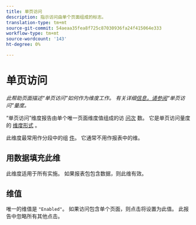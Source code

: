 ```yaml
---
title: 单页访问
description: 指示访问由单个页面组成的标志。
translation-type: tm+mt
source-git-commit: 54aeaa35fea8f725c87030936fa24f415064e333
workflow-type: tm+mt
source-wordcount: '143'
ht-degree: 0%

---
```



# 单页访问

*此帮助页面描述“单页访问”如何作为维度工作。 有关详细[信息，请参阅](../metrics/single-page-visits.md)“单页访问”量度。*

“单页访问”维度报告由单个唯一页面维度值组成的访 [问次](page.md) 数。 它是单页访问量度的 [维度形式](../metrics/single-page-visits.md) 。

此维度最常用作分段中的组 [件](../c-segmentation/seg-home.md)。 它通常不用作报表中的维。

## 用数据填充此维

此维度适用于所有实施。 如果报表包包含数据，则此维有效。

## 维值

唯一的维值是 `"Enabled"`。 如果访问包含单个页面，则点击将设置为此值。 此报告中忽略所有其他点击。
